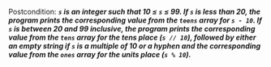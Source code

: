 Postcondition: ***`s` is an integer such that 10 ≤ `s` ≤ 99. If `s` is less than 20, the program prints the corresponding value from the `teens` array for `s - 10`. If `s` is between 20 and 99 inclusive, the program prints the corresponding value from the `tens` array for the tens place (`s // 10`), followed by either an empty string if `s` is a multiple of 10 or a hyphen and the corresponding value from the `ones` array for the units place (`s % 10`).***
